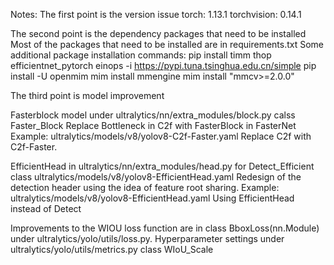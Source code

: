 Notes:
The first point is the version issue
    torch: 1.13.1
    torchvision: 0.14.1

The second point is the dependency packages that need to be installed
Most of the packages that need to be installed are in requirements.txt
    Some additional package installation commands:
    pip install timm thop efficientnet_pytorch einops -i https://pypi.tuna.tsinghua.edu.cn/simple
    pip install -U openmim
    mim install mmengine
    mim install "mmcv>=2.0.0"


The third point is model improvement

Fasterblock model under ultralytics/nn/extra_modules/block.py calss Faster_Block
Replace Bottleneck in C2f with FasterBlock in FasterNet
Example: ultralytics/models/v8/yolov8-C2f-Faster.yaml
Replace C2f with C2f-Faster.

EfficientHead in ultralytics/nn/extra_modules/head.py for Detect_Efficient class
ultralytics/models/v8/yolov8-EfficientHead.yaml
Redesign of the detection header using the idea of feature root sharing.
Example: ultralytics/models/v8/yolov8-EfficientHead.yaml
Using EfficientHead instead of Detect

Improvements to the WIOU loss function are in class BboxLoss(nn.Module) under ultralytics/yolo/utils/loss.py.
Hyperparameter settings under ultralytics/yolo/utils/metrics.py class WIoU_Scale




